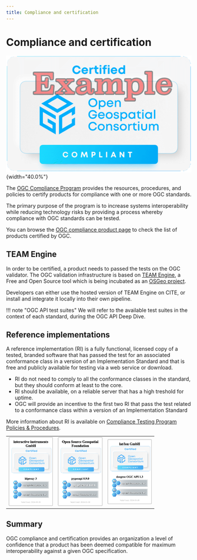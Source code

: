 ```yaml
---
title: Compliance and certification
---
```


# Compliance and certification

![Compliance badge](assets/images/Certified_OGC_Compliant_Logo_Example.gif){width="40.0%"}

The [OGC Compliance Program](https://www.ogc.org/compliance) provides the resources, procedures, and policies to certify products for compliance with one or more OGC standards. 

The primary purpose of the program is to increase systems interoperability while reducing technology risks by providing a process whereby compliance with OGC standards can be tested.

You can browse the [OGC compliance product page](https://www.ogc.org/resources/certified-products/) to check the list of products certified by OGC.

## TEAM Engine

In order to be certified, a product needs to passed the tests on the OGC validator. The OGC validation infrastructure is based on [TEAM Engine](https://github.com/opengeospatial/teamengine), a Free and Open Source tool which is being incubated as an [OSGeo project](https://www.osgeo.org/projects/teamengine/). 

Developers can either use the hosted version of TEAM Engine on CITE, or install and integrate it locally into their own pipeline. 

!!! note "OGC API test suites"
    We will refer to the available test suites in the context of each standard, during the OGC API Deep Dive.

## Reference implementations

A reference implementation (RI) is a fully functional, licensed copy of a tested, branded software that has passed the test for an associated conformance class in a version of an Implementation Standard and that is free and publicly available for testing via a web service or download. 

* RI do not need to comply to all the conformance classes in the standard, but they should conform at least to the core.
* RI should be available, on a reliable server that has a high treshold for uptime.
* OGC will provide an incentive to the first two RI that pass the test related to a conformance class within a version of an Implementation Standard

More information about RI is available on [Compliance Testing Program Policies & Procedures](https://docs.ogc.org/pol/08-134r11.html#toc26). 

<table style="width:80%; border:0;">
  <tr>
    <td><img src="/assets/images/srv_ogc_compliance_badge2.png" alt="Compliance badge" style="width:100%"></td>
    <td><img src="/assets/images/srv_ogc_compliance_badge.png" alt="Compliance badge" style="width:100%"></td>
    <td><img src="/assets/images/srv_ogc_compliance_badge3.png" alt="Compliance badge" style="width:100%"></td>
   </tr>
 </table>

## Summary

OGC compliance and certification provides an organization a level of confidence that a product has been deemed compatible for
maximum interoperability against a given OGC specification.
